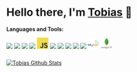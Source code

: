 # Hello there, I'm [Tobias](https://github.com/tobiasheimboeck) 👋

**Languages and Tools:**  

<code><img height="30" src="https://static-00.iconduck.com/assets.00/java-icon-1511x2048-6ikx8301.png"></code>
<code><img height="30" src="https://upload.wikimedia.org/wikipedia/commons/7/74/Kotlin_Icon.png"></code>
<code><img height="30" src="https://www.iconfinder.com/icons/1174949/download/png/48"></code>
<code><img height="30" src="https://github.com/get-icon/geticon/raw/master/icons/typescript-icon.svg"></code>
<code><img height="30" src="https://raw.githubusercontent.com/github/explore/80688e429a7d4ef2fca1e82350fe8e3517d3494d/topics/javascript/javascript.png"></code>
<code><img height="30" src="https://github.com/get-icon/geticon/raw/master/icons/html-5.svg"></code>
<code><img height="30" src="https://upload.wikimedia.org/wikipedia/commons/thumb/9/9c/IntelliJ_IDEA_Icon.svg/1200px-IntelliJ_IDEA_Icon.svg.png"></code>
<code><img height="30" src="https://user-images.githubusercontent.com/674621/71187801-14e60a80-2280-11ea-94c9-e56576f76baf.png"></code>
<code><img height="30" src="https://github.com/get-icon/geticon/raw/master/icons/docker-icon.svg"></code>
<code><img height="30" src="https://github.com/get-icon/geticon/raw/master/icons/git-icon.svg"></code>
<code><img height="30" src="https://raw.githubusercontent.com/devicons/devicon/master/icons/mysql/mysql-original-wordmark.svg"></code>
<code><img height="30" src="https://raw.githubusercontent.com/devicons/devicon/master/icons/mongodb/mongodb-original-wordmark.svg"></code>

### 
<a href="https://github.com/tobiasheimboeck">
  <img align="center" src="https://github-readme-stats.anuraghazra1.vercel.app/api?username=tobiasheimboeck&include_all_commits=true&show_icons=true&theme=nord&count_private=true" alt="Tobias Github Stats" />
</a>

###
